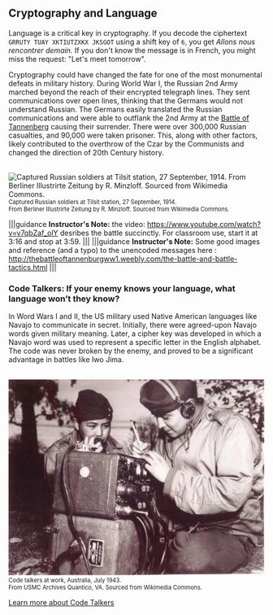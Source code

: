 ## Cryptography and Language
 Language is a critical key in cryptography.  If you decode the ciphertext `GRRUTY TUAY XKTIUTZXKX JKSGOT` using a shift key of `6`, you get *Allons nous rencontrer demain.*  If you don't know the message is in French, you might miss the request: "Let's meet tomorrow".

Cryptography could have changed the fate for one of the most monumental defeats in military history. During World War I, the Russian 2nd Army marched beyond the reach of their encrypted telegraph lines. They sent communications over open lines, thinking that the Germans would not understand Russian.  The Germans easily translated the Russian communications and were able to outflank the 2nd Army at the  [Battle of Tannenberg](http://thebattleoftannenburgww1.weebly.com/the-battle-and-battle-tactics.html) causing their surrender. There were over 300,000 Russian casualties, and 90,000 were taken prisoner. This, along with other factors, likely contributed to the overthrow of the Czar by the Communists and changed the direction of 20th Century history.

</br>
<figure class="snippetimg" style="margin: 0 auto; width:100%">
  <img src=".guides/img/Tannenberg_001.jpg" alt="Captured Russian soldiers at Tilsit station, 27 September, 1914. From Berliner Illustrirte Zeitung by R. Minzloff. Sourced from Wikimedia Commons.">
  <figcaption style="font-size: 0.8em; text-align: left;">Captured Russian soldiers at Tilsit station, 27 September, 1914. 
  </br>
From Berliner Illustrirte Zeitung by R. Minzloff. Sourced from Wikimedia Commons.</figcaption>
</figure>


|||guidance
**Instructor's Note:** the video:  https://www.youtube.com/watch?v=y7qbZaf_olY  desribes the battle succinctly. For classroom use, start it at 3:16 and stop at 3:59.
|||
|||guidance
**Instructor's Note:** Some good images and reference (and a typo) to the unencoded messages here : http://thebattleoftannenburgww1.weebly.com/the-battle-and-battle-tactics.html
|||



### Code Talkers: If your enemy knows your language, what language won’t they know? ###

In Word Wars I and II, the US military used Native American languages like Navajo to communicate in secret.  Initially, there were agreed-upon Navajo words given military meaning.  Later, a cipher key was developed in which a Navajo word was used to represent a specific letter in the English alphabet. The code was never broken by the enemy, and proved to be a significant advantage in battles like Iwo Jima. 

</br>
<figure class="snippetimg" style="margin: 0 auto;width:100%">
  <img src=".guides/img/Codetalkers.jpg" alt="Code talkers at work, Australia, July 1943. From USMC Archives Quantico, VA. Sourced from Wikimedia Commons.">
  <figcaption style="font-size: 0.8em; text-align: left;">Code talkers at work, Australia, July 1943.   
  </br>
From USMC Archives Quantico, VA. Sourced from Wikimedia Commons.</figcaption>
</figure>


[Learn more about Code Talkers](http://www.nmai.si.edu/education/codetalkers/html/chapter4.html)  
